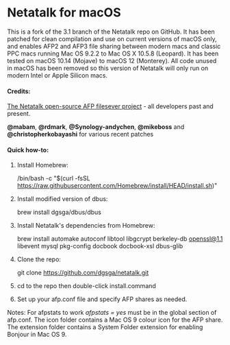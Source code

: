 # Netatalk for macOS
This is a fork of the 3.1 branch of the Netatalk repo on GitHub. It has been patched for clean compilation and use on current versions of macOS only, and enables AFP2 and AFP3 file sharing between modern macs and classic PPC macs running Mac OS 9.2.2 to Mac OS X 10.5.8 (Leopard). It has been tested on macOS 10.14 (Mojave) to macOS 12 (Monterey). All code unused in macOS has been removed so this version of Netatalk will only run on modern Intel or Apple Silicon macs.
#### Credits:

[The Netatalk open-source AFP filesever project](https://github.com/netatalk) -
all developers past and present.

**@mabam**, **@rdmark**, **@Synology-andychen**, **@mikeboss** and **@christopherkobayashi** for various recent patches

#### Quick how-to:

1. Install Homebrew:

    /bin/bash -c "$(curl -fsSL https://raw.githubusercontent.com/Homebrew/install/HEAD/install.sh)"

2. Install modified version of dbus:

    brew install dgsga/dbus/dbus

3. Install Netatalk's dependencies from Homebrew:

    brew install automake autoconf libtool libgcrypt berkeley-db openssl@1.1 libevent mysql pkg-config docbook docbook-xsl dbus-glib

4. Clone the repo:

    git clone https://github.com/dgsga/netatalk.git

5. cd to the repo then double-click install.command


6. Set up your afp.conf file and specify AFP shares as needed.

Notes: For afpstats to work *afpstats = yes* must be in the global section of afp.conf. The icon folder contains a Mac OS 9 colour icon for the AFP share. The extension folder contains a System Folder extension for enabling Bonjour in Mac OS 9.
